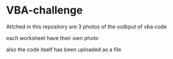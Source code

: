 # VBA-challenge


Attched in this repository are 3 photos of the outbput of vba code

each worksheet have their own photo

also the code itself has been uploaded as a file
